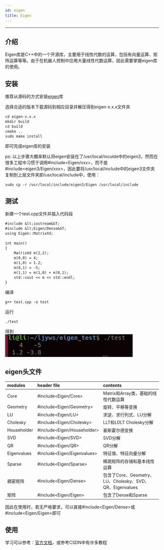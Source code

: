 ```yaml
---
id: eigen
title: Eigen
---
```


---

## 介绍

Eigen库是C++中的一个开源库，主要用于线性代数的运算，包括有向量运算、矩阵运算等等。由于在机器人控制中应用大量线性代数运算，因此需要掌握eigen库的使用。

## 安装
推荐从源码的方式安装[eigen](http://eigen.tuxfamily.org/index.php?title=Main_Page)库

选择合适的版本下载源码到相应目录并解压得到eigen-x.x.x文件夹
```
cd eigen-x.x.x
mkdir build
cd build 
cmake ..
sudo make install
```


即可完成eigen库的安装

ps: 以上步骤大概率默认将eigen安装在了/usr/local/inculde中的eigen3，然而在很多工程中习惯于调用#include&lt;Eigen/xxx&GT;，而不是#include&lt;eigen3/Eigen/xxx&GT;，因此要将/usr/local/include中的eigen3文件夹复制到上层文件夹即/usr/local/include中，使用：
```
sudo cp -r /usr/local/include/eigen3/Eigen /usr/local/include
```

## 测试
新建一个test.cpp文件并插入代码段
```
#include &lt;iostream&GT;
#include &lt;Eigen/Dense&GT;
using Eigen::MatrixXd;

int main()
{
	MatrixXd m(2,2);
	m(0,0) = 4;
	m(1,0) = 1.2;
	m(0,1) = -5;
	m(1,1) = m(1,0) + m(0,1);
	std::cout << m << std::endl;
}
```

编译
```
g++ test.cpp -o test
```
运行
```
./test
```
得到  
![avatar](img/eigen_test.png)

## eigen头文件

|  modules   | header file  | contents |
| :-------- | :--------- | :--------- |
| Core  | #include&lt;Eigen/Core&GT; |Matrix和Array类，基础的线性代数运算 |
| Geometry | #include&lt;Eigen/Geometry&GT; |旋转、平移等变换 |
| LU | #include&lt;Eigen/LU&GT; |求逆、求行列式、LU分解 |
| Cholesky | #include&lt;Eigen/Cholesky&GT; |LLT和LDLT Cholesky分解 |
| Householder | #include&lt;Eigen/Householder&GT; |豪斯霍尔德变换 |
| SVD | #include&lt;Eigen/SVD&GT; |SVD分解 |
| QR | #include&lt;Eigen/QR&GT; |QR分解 |
| Eigenvalues | #include&lt;Eigen/Eigenvalues&GT; |特征值、特征向量分解 |
| Sparse | #include&lt;Eigen/Sparse&GT; |稀疏矩阵的存储和基本线性运算 |
| 稠密矩阵 | #include&lt;Eigen/Dense&GT; |包含了Core、Geometry、LU、Cholesky、SVD、QR、Eigenvalues |
| 矩阵 | #include&lt;Eigen/Eigen&GT; |包含了Dense和Sparse |

因此在使用时，若无严格要求，可以直接#include&lt;Eigen/Dense&GT;或#include&lt;Eigen/Eigen&GT;即可

## 使用
学习可以参考：[官方文档](http://eigen.tuxfamily.org/dox/)，或参考CSDN中有许多教程
